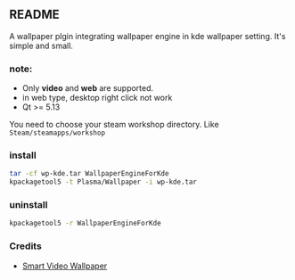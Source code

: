 ## README
A wallpaper plgin integrating wallpaper engine in kde wallpaper setting.
It's simple and small.

### note:
- Only **video** and **web** are supported.
- in web type, desktop right click not work
- Qt >= 5.13

You need to choose your steam workshop directory. Like `Steam/steamapps/workshop`

### install
```sh
tar -cf wp-kde.tar WallpaperEngineForKde
kpackagetool5 -t Plasma/Wallpaper -i wp-kde.tar
```
### uninstall
```sh
kpackagetool5 -r WallpaperEngineForKde
```

### Credits

- [Smart Video Wallpaper](https://store.kde.org/p/1316299/)                                                                                                                                                                                                                                                                          

